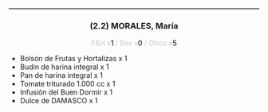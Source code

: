 <hr style='border:1px solid rgb(200,200,200)'>
<div style='page-break-inside: avoid'>

<div style='text-align:center'>

<h3> (2.2) MORALES, <span class='grey'>María</span></h3>

<p  style='color:rgb(200,200,200)'>F&H x<span  style='color:black'>1</span> / Env x<span  style='color:black'>0</span> / Otros x<span  style='color:black'>5</span></p>
</div>

<ul>
<li class='li-horizontal'> Bolsón de Frutas y Hortalizas x 1</li>
<li class='li-horizontal'> Budín de harina integral x 1</li>
<li class='li-horizontal'> Pan de harina integral x 1</li>
<li class='li-horizontal'> Tomate triturado 1.000 cc x 1</li>
<li class='li-horizontal'> Infusión del Buen Dormir x 1</li>
<li class='li-horizontal'> Dulce de DAMASCO x 1</li>
</ul>
</div>

